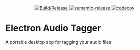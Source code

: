 <p align="center">
  <a href="https://github.com/mourtisma/electron-audio-tagger/actions/workflows/ci.yaml">
    <img alt="Build/Release" src="https://github.com/mourtisma/electron-audio-tagger/actions/workflows/ci.yaml/badge.svg">
  </a>
  <a href="https://www.npmjs.com/package/semantic-release">
    <img alt="semantic-release" src="https://img.shields.io/badge/%20%20%F0%9F%93%A6%F0%9F%9A%80-semantic--release-e10079.svg">
  </a>
  
  <a href="https://codecov.io/gh/mourtisma/electron-audio-tagger">
    <img alt="codecov" src="https://codecov.io/gh/mourtisma/electron-audio-tagger/branch/1/boilerplate/graph/badge.svg?token=J3S4I784CB"/>
  </a>    
</p>

# Electron Audio Tagger

A portable desktop app for tagging your audio files
